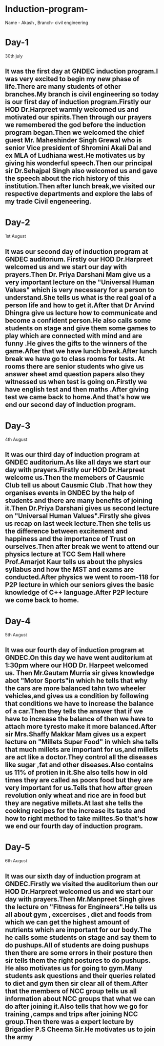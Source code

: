 # Induction-program-
Name - Akash , Branch- civil engineering 

# Day-1 

30th july 
## It was the first day at GNDEC induction program.I was very excited to begin my new phase of life.There are many students of other branches.My branch is civil engineering so today is our first day of induction program.Firstly our HOD Dr.Harpreet warmly welcomed us and motivated our spirits.Then through our prayers we remembered the god before the induction program began.Then we welcomed the chief guest Mr. Maheshinder Singh Grewal who is senior Vice president of Shromini Akali Dal and ex MLA of Ludhiana west.He motivates us by giving his wonderful speech.Then our principal sir Dr.Sehajpal Singh also welcomed us and gave the speech about the rich history of this institution.Then after lunch break,we visited our respective departments and explore the labs of my trade Civil engeneering.

# Day-2 

1st August 
## It was our second day of induction program at GNDEC auditorium. Firstly our HOD Dr.Harpreet welcomed us and we start our day with prayers.Then Dr. Priya Darshani Mam give us a very important lecture on the "Universal Human Values" which is very necessary for a person to understand.She tells us what is the real goal of a person life and how  to get it.After that Dr Arvind Dhingra give us lecture how to communicate and become a confident person.He also calls some students on stage and give them  some games to play which are connected with mind and are funny .He gives the gifts to the winners of the game.After that we have lunch break.After lunch break we have go to class rooms for tests. At rooms there are senior students who give us answer sheet amd question papers also they witnessed us when test is going on.Firstly we have english test and then maths .After giving test we came back to  home.And that's how we end our second day of induction program.

# Day-3

4th August
## It was our third day of induction program at GNDEC auditorium.As like all days we start our day with prayers.Firstly our HOD Dr.Harpreet welcome us.Then the memebers of Causmic Club tell us about Causmic Club .That how they organises events in GNDEC by the help of students and there are many benefits of joining it.Then Dr.Priya Darshani gives us second lecture on "Universal Human Values".Firstly she gives us recap on last week lecture.Then she tells us the difference between excitement and happiness and the importance of Trust on ourselves.Then after break we went to attend our physics lecture at TCC Sem Hall where Prof.Amarjot Kaur tells us about the physics syllabus and how the MST and exams are conducted.After physics we went to room-118 for P2P lecture in which our seniors gives the basic knowledge of C++ language.After P2P lecture we come back to home.

# Day-4

5th August 
## It was our fourth day of induction program at GNDEC.On this day we have went auditorium at 1:30pm where our HOD Dr. Harpeet welcomed us. Then Mr.Gautam Murria sir gives knowledge abot "Motor Sports"in which he tells that why the cars are more balanced tahn two wheeler vehicles,and gives us a condition by following that conditions we have to increase the balance of a car.Then they tells the answer that if we have to increase the balance of then we have to attach more tyresto make it more balanced.After sir Mrs.Shaffy Makkar Mam gives us a expert lecture on "Millets Super Food" in which she tells that much millets are important for us,and millets are act like a doctor.They control all the diseases like sugar ,fat and other diseases.Also contains us 11% of protien in it.She also tells how in old times they are called as poors food but they are very important for us.Tells that how after green revolution only wheat and rice are in food but they are negative millets.At last she tells the cooking recipes for the increase its taste and how to right method to take milltes.So that's how we end our fourth day of induction program.

# Day-5

6th August 
## It was our sixth day of induction program at GNDEC.Firstly we visited the auditorium then our HOD Dr.Harpreet welcomed us and we start our day with prayers.Then Mr.Manpreet Singh gives the lecture on "Fitness for Engineers".He tells us all about gym , excercises , diet and foods from which we can get the highest amount of nutrients which are important for our body.The he calls some students on stage and say them to do pushups.All of students are doing pushups then there are some errors in their posture then sir tells them the right postures to do pushups. He also motivates us for going to gym.Many students ask questions and their queries related to diet and gym then sir clear all of them.After that the members of NCC group tells us all information about NCC groups that what we can do after joining it.Also tells that how we go for training ,camps and trips after joining NCC group.Then there was a expert lecture by Brigadier P.S Cheema Sir.He motivates us to join the army 
